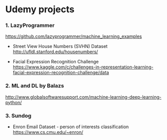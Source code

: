 # Udemy projects


### 1. LazyProgrammer
https://github.com/lazyprogrammer/machine_learning_examples

* Street View House Numbers (SVHN) Dataset
http://ufldl.stanford.edu/housenumbers/

* Facial Expression Recognition Challenge
https://www.kaggle.com/c/challenges-in-representation-learning-facial-expression-recognition-challenge/data



### 2. ML and DL by Balazs
http://www.globalsoftwaresupport.com/machine-learning-deep-learning-python/



### 3. Sundog

* Enron Email Dataset - person of interests classification
https://www.cs.cmu.edu/~enron/

